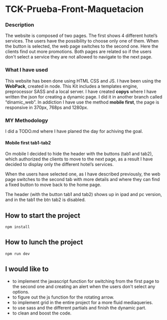 # TCK-Prueba-Front-Maquetacion
 
### Description

The website is composed of two pages. The first shows 4 different hotel’s services. The users have the possibility to choose only one of them. When the button is selected, the web page switches to the second one. Here the clients find out more promotions.
Both pages are related so if the users don't select a service they are not allowed to navigate to the next page.
 

### What I have used

This website has been done using HTML CSS and JS. I have been using the **WebPack**, created in node. This Kit includes a templates engine, preprocessor SASS and a local server.
I have created **copys** where I have written the json for creating a dynamic page. I did it in another branch called “dinamic_web”.
In addiction I have use the method **mobile first**, the page is responsive in 370px, 768ps and 1280px.

### MY Methodology 
I did a TODO.md where I have planed the day for achiving the goal.


#### Mobile first tab1-tab2

On mobile I decided to hide the header with the buttons (tab1 and tab2), which authorized the clients to move to the next page, as a result I have decided to display only the different hotel’s services. 
 
When the users have selected one, as I have described previously, the web page switches to the second tab with more details and where they can find a fixed button to move back to the home page.
 
The header (with the button tab1 and tab2) shows up in ipad and pc version, and in the tab1 the btn tab2 is disabled.

## How to start the project

```
npm install
```
## How to lunch the project

```
npm run dev
```

## I would like to 

* to implement the javascript function for switching from the first page to the second one and creating an alert when the users don't select any options. 
* to figure out the js function for the rotating arrow. 
*  to implement grid in the entire project for a more fluid mediaqueries.
* to use sass and the different partials and finish the dynamic part. 
* to clean and boost the code.


